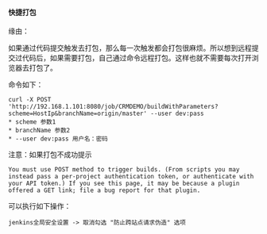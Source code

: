 #### 快捷打包

缘由：

如果通过代码提交触发去打包，那么每一次触发都会打包很麻烦。所以想到远程提交过代码后，如果需要打包，自己通过命令远程打包。这样也就不需要每次打开浏览器去打包了。

命令如下：

```
curl -X POST 'http://192.168.1.101:8080/job/CRMDEMO/buildWithParameters?scheme=HostIp&branchName=origin/master' --user dev:pass
* scheme 参数1
* branchName 参数2
* --user dev:pass 用户名：密码
```

注意：如果打包不成功提示

```
You must use POST method to trigger builds. (From scripts you may instead pass a per-project authentication token, or authenticate with your API token.) If you see this page, it may be because a plugin offered a GET link; file a bug report for that plugin.
```



可以执行如下操作：

```
jenkins全局安全设置 -> 取消勾选 "防止跨站点请求伪造" 选项
```

